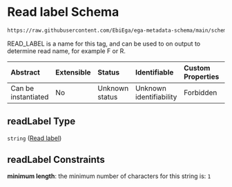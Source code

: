 # Read label Schema

```txt
https://raw.githubusercontent.com/EbiEga/ega-metadata-schema/main/schemas/EGA.common-definitions.json#/definitions/spotDescriptor/items/properties/readSpecs/items/properties/readLabel
```

READ\_LABEL is a name for this tag, and can be used to on output to determine read name, for example F or R.

| Abstract            | Extensible | Status         | Identifiable            | Custom Properties | Additional Properties | Access Restrictions | Defined In                                                                                           |
| :------------------ | :--------- | :------------- | :---------------------- | :---------------- | :-------------------- | :------------------ | :--------------------------------------------------------------------------------------------------- |
| Can be instantiated | No         | Unknown status | Unknown identifiability | Forbidden         | Allowed               | none                | [EGA.common-definitions.json\*](../../../schemas/EGA.common-definitions.json "open original schema") |

## readLabel Type

`string` ([Read label](ega-4-definitions-spot-descriptor-spot-decode-spec-properties-read-specs-read-spec-properties-read-label.md))

## readLabel Constraints

**minimum length**: the minimum number of characters for this string is: `1`
